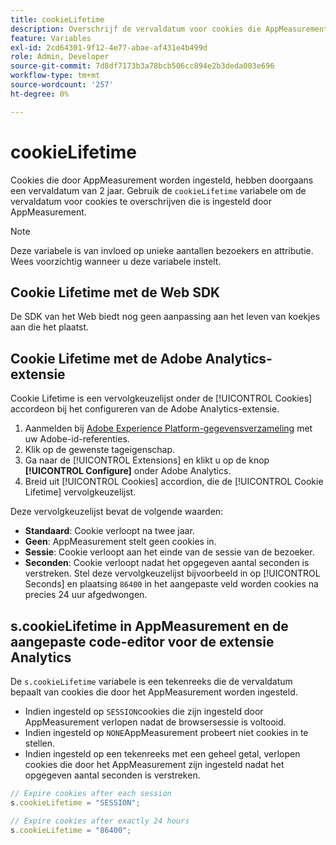 ```yaml
---
title: cookieLifetime
description: Overschrijf de vervaldatum voor cookies die AppMeasurement maakt.
feature: Variables
exl-id: 2cd64301-9f12-4e77-abae-af431e4b499d
role: Admin, Developer
source-git-commit: 7d8df7173b3a78bcb506cc894e2b3deda003e696
workflow-type: tm+mt
source-wordcount: '257'
ht-degree: 0%

---
```


# cookieLifetime

Cookies die door AppMeasurement worden ingesteld, hebben doorgaans een vervaldatum van 2 jaar. Gebruik de `cookieLifetime` variabele om de vervaldatum voor cookies te overschrijven die is ingesteld door AppMeasurement.

>[!NOTE]
>
>Deze variabele is van invloed op unieke aantallen bezoekers en attributie. Wees voorzichtig wanneer u deze variabele instelt.

## Cookie Lifetime met de Web SDK

De SDK van het Web biedt nog geen aanpassing aan het leven van koekjes aan die het plaatst.

## Cookie Lifetime met de Adobe Analytics-extensie

Cookie Lifetime is een vervolgkeuzelijst onder de [!UICONTROL Cookies] accordeon bij het configureren van de Adobe Analytics-extensie.

1. Aanmelden bij [Adobe Experience Platform-gegevensverzameling](https://experience.adobe.com/data-collection) met uw Adobe-id-referenties.
1. Klik op de gewenste tageigenschap.
1. Ga naar de [!UICONTROL Extensions] en klikt u op de knop **[!UICONTROL Configure]** onder Adobe Analytics.
1. Breid uit [!UICONTROL Cookies] accordion, die de [!UICONTROL Cookie Lifetime] vervolgkeuzelijst.

Deze vervolgkeuzelijst bevat de volgende waarden:

* **Standaard**: Cookie verloopt na twee jaar.
* **Geen**: AppMeasurement stelt geen cookies in.
* **Sessie**: Cookie verloopt aan het einde van de sessie van de bezoeker.
* **Seconden**: Cookie verloopt nadat het opgegeven aantal seconden is verstreken. Stel deze vervolgkeuzelijst bijvoorbeeld in op [!UICONTROL Seconds] en plaatsing `86400` in het aangepaste veld worden cookies na precies 24 uur afgedwongen.

## s.cookieLifetime in AppMeasurement en de aangepaste code-editor voor de extensie Analytics

De `s.cookieLifetime` variabele is een tekenreeks die de vervaldatum bepaalt van cookies die door het AppMeasurement worden ingesteld.

* Indien ingesteld op `SESSION`cookies die zijn ingesteld door AppMeasurement verlopen nadat de browsersessie is voltooid.
* Indien ingesteld op `NONE`AppMeasurement probeert niet cookies in te stellen.
* Indien ingesteld op een tekenreeks met een geheel getal, verlopen cookies die door het AppMeasurement zijn ingesteld nadat het opgegeven aantal seconden is verstreken.

```js
// Expire cookies after each session
s.cookieLifetime = "SESSION";

// Expire cookies after exactly 24 hours
s.cookieLifetime = "86400";
```
